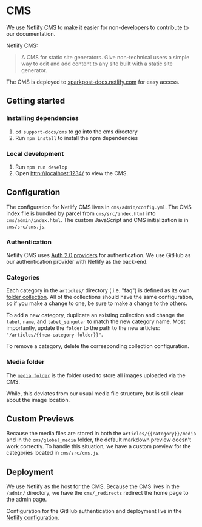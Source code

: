 # CMS

We use [Netlify CMS](https://www.netlifycms.org/) to make it easier for non-developers to contribute to our documentation.

Netlify CMS:
> A CMS for static site generators. Give non-technical users a simple way to edit and add content to any site built with a static site generator.

The CMS is deployed to [sparkpost-docs.netlify.com](https://sparkpost-docs.netlify.com/) for easy access.

## Getting started

### Installing dependencies

1. `cd support-docs/cms` to go into the cms directory
1. Run `npm install` to install the npm dependencies

### Local development

1. Run `npm run develop`
1. Open [http://localhost:1234/](http://localhost:1234/) to view the CMS.

## Configuration

The configuration for Netlify CMS lives in `cms/admin/config.yml`. The CMS index file is bundled by parcel from `cms/src/index.html` into `cms/admin/index.html`. The custom JavaScript and CMS initialization is in `cms/src/cms.js`.

### Authentication

Netlify CMS uses [Auth 2.0 providers](https://www.netlifycms.org/docs/authentication-backends/) for authentication. We use GitHub as our authentication provider with Netlify as the back-end.

### Categories

Each category in the `articles/` directory (.i.e. "faq") is defined as its own [folder collection](https://www.netlifycms.org/docs/collection-types/#folder-collections). All of the collections should have the same configuration, so if you make a change to one, be sure to make a change to the others.

To add a new category, duplicate an existing collection and change the `label`, `name`, and `label_singular` to match the new category name. Most importantly, update the `folder` to the path to the new articles: `"/articles/{{new-category-folder}}"`.

To remove a category, delete the corresponding collection configuration.

### Media folder

The [`media_folder`](https://www.netlifycms.org/docs/configuration-options/#media-and-public-folders) is the folder used to store all images uploaded via the CMS.

While, this deviates from our usual media file structure, but is still clear about the image location.

## Custom Previews

Because the media files are stored in both the `articles/{{category}}/media` and in the `cms/global_media` folder, the default markdown preview doesn't work correctly. To handle this situation, we have a custom preview for the categories located in `cms/src/cms.js`.

## Deployment

We use Netlify as the host for the CMS. Because the CMS lives in the `/admin/` directory, we have the `cms/_redirects` redirect the home page to the admin page.

Configuration for the GitHub authentication and deployment live in the [Netlify configuration](https://app.netlify.com/sites/sparkpost-docs/settings/deploys). 
